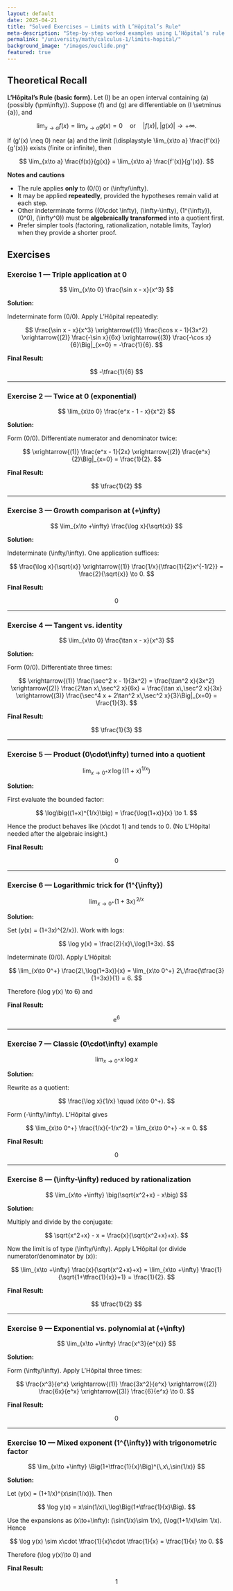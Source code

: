 ```yaml
---
layout: default
date: 2025-04-21
title: "Solved Exercises — Limits with L’Hôpital’s Rule"
meta-description: "Step-by-step worked examples using L’Hôpital’s rule: indeterminate forms 0/0 and ∞/∞, repeated applications, logarithmic tricks, and mixed exponential–trigonometric cases."
permalink: "/university/math/calculus-1/limits-hopital/"
background_image: "/images/euclide.png"
featured: true
---
```


<div class="content-box">

## Theoretical Recall

**L’Hôpital’s Rule (basic form).** Let \(I\) be an open interval containing \(a\) (possibly \(\pm\infty\)). Suppose \(f\) and \(g\) are differentiable on \(I \setminus \{a\}\), and

$$
\lim_{x\to a} f(x) = \lim_{x\to a} g(x) = 0 \quad \text{or} \quad |f(x)|, |g(x)| \to +\infty.
$$

If \(g'(x) \neq 0\) near \(a\) and the limit \(\displaystyle \lim_{x\to a} \frac{f'(x)}{g'(x)}\) exists (finite or infinite), then

$$
\lim_{x\to a} \frac{f(x)}{g(x)} = \lim_{x\to a} \frac{f'(x)}{g'(x)}.
$$

**Notes and cautions**
- The rule applies **only** to \(0/0\) or \(\infty/\infty\).
- It may be applied **repeatedly**, provided the hypotheses remain valid at each step.
- Other indeterminate forms (\(0\cdot \infty\), \(\infty-\infty\), \(1^{\infty}\), \(0^0\), \(\infty^0\)) must be **algebraically transformed** into a quotient first.
- Prefer simpler tools (factoring, rationalization, notable limits, Taylor) when they provide a shorter proof.

</div>

<div class="content-box">

## Exercises

### Exercise 1 — Triple application at 0
$$
\lim_{x\to 0} \frac{\sin x - x}{x^3}
$$

**Solution:**

Indeterminate form \(0/0\). Apply L’Hôpital repeatedly:

$$
\frac{\sin x - x}{x^3}
\xrightarrow{(1)} \frac{\cos x - 1}{3x^2}
\xrightarrow{(2)} \frac{-\sin x}{6x}
\xrightarrow{(3)} \frac{-\cos x}{6}\Big|_{x=0} = -\frac{1}{6}.
$$

**Final Result:**

$$
-\tfrac{1}{6}
$$

---

### Exercise 2 — Twice at 0 (exponential)
$$
\lim_{x\to 0} \frac{e^x - 1 - x}{x^2}
$$

**Solution:**

Form \(0/0\). Differentiate numerator and denominator twice:

$$
\xrightarrow{(1)} \frac{e^x - 1}{2x}
\xrightarrow{(2)} \frac{e^x}{2}\Big|_{x=0} = \frac{1}{2}.
$$

**Final Result:**

$$
\tfrac{1}{2}
$$

---

### Exercise 3 — Growth comparison at \(+\infty\)
$$
\lim_{x\to +\infty} \frac{\log x}{\sqrt{x}}
$$

**Solution:**

Indeterminate \(\infty/\infty\). One application suffices:

$$
\frac{\log x}{\sqrt{x}} \xrightarrow{(1)} \frac{1/x}{\tfrac{1}{2}x^{-1/2}} = \frac{2}{\sqrt{x}} \to 0.
$$

**Final Result:**

$$
0
$$

---

### Exercise 4 — Tangent vs. identity
$$
\lim_{x\to 0} \frac{\tan x - x}{x^3}
$$

**Solution:**

Form \(0/0\). Differentiate three times:

$$
\xrightarrow{(1)} \frac{\sec^2 x - 1}{3x^2} = \frac{\tan^2 x}{3x^2}
\xrightarrow{(2)} \frac{2\tan x\,\sec^2 x}{6x} = \frac{\tan x\,\sec^2 x}{3x}
\xrightarrow{(3)} \frac{\sec^4 x + 2\tan^2 x\,\sec^2 x}{3}\Big|_{x=0} = \frac{1}{3}.
$$

**Final Result:**

$$
\tfrac{1}{3}
$$

---

### Exercise 5 — Product \(0\cdot\infty\) turned into a quotient
$$
\lim_{x\to 0^+} x\,\log\big((1+x)^{1/x}\big)
$$

**Solution:**

First evaluate the bounded factor:

$$
\log\big((1+x)^{1/x}\big) = \frac{\log(1+x)}{x} \to 1.
$$

Hence the product behaves like \(x\cdot 1\) and tends to 0. (No L’Hôpital needed after the algebraic insight.)

**Final Result:**

$$
0
$$

---

### Exercise 6 — Logarithmic trick for \(1^{\infty}\)
$$
\lim_{x\to 0^+} \big(1+3x\big)^{\,2/x}
$$

**Solution:**

Set \(y(x) = (1+3x)^{2/x}\). Work with logs:

$$
\log y(x) = \frac{2}{x}\,\log(1+3x).
$$

Indeterminate \(0/0\). Apply L’Hôpital:

$$
\lim_{x\to 0^+} \frac{2\,\log(1+3x)}{x}
= \lim_{x\to 0^+} 2\,\frac{\tfrac{3}{1+3x}}{1} = 6.
$$

Therefore \(\log y(x) \to 6\) and

**Final Result:**

$$
\mathrm{e}^{6}
$$

---

### Exercise 7 — Classic \(0\cdot\infty\) example
$$
\lim_{x\to 0^+} x\,\log x
$$

**Solution:**

Rewrite as a quotient:

$$
\frac{\log x}{1/x} \quad (x\to 0^+).
$$

Form \(-\infty/\infty\). L’Hôpital gives

$$
\lim_{x\to 0^+} \frac{1/x}{-1/x^2} = \lim_{x\to 0^+} -x = 0.
$$

**Final Result:**

$$
0
$$

---

### Exercise 8 — \(\infty-\infty\) reduced by rationalization
$$
\lim_{x\to +\infty} \big(\sqrt{x^2+x} - x\big)
$$

**Solution:**

Multiply and divide by the conjugate:

$$
\sqrt{x^2+x} - x = \frac{x}{\sqrt{x^2+x}+x}.
$$

Now the limit is of type \(\infty/\infty\). Apply L’Hôpital (or divide numerator/denominator by \(x\)):

$$
\lim_{x\to +\infty} \frac{x}{\sqrt{x^2+x}+x} = \lim_{x\to +\infty} \frac{1}{\sqrt{1+\tfrac{1}{x}}+1} = \frac{1}{2}.
$$

**Final Result:**

$$
\tfrac{1}{2}
$$

---

### Exercise 9 — Exponential vs. polynomial at \(+\infty\)
$$
\lim_{x\to +\infty} \frac{x^3}{e^{x}}
$$

**Solution:**

Form \(\infty/\infty\). Apply L’Hôpital three times:

$$
\frac{x^3}{e^x} \xrightarrow{(1)} \frac{3x^2}{e^x} \xrightarrow{(2)} \frac{6x}{e^x} \xrightarrow{(3)} \frac{6}{e^x} \to 0.
$$

**Final Result:**

$$
0
$$

---

### Exercise 10 — Mixed exponent \(1^{\infty}\) with trigonometric factor
$$
\lim_{x\to +\infty} \Big(1+\tfrac{1}{x}\Big)^{\,x\,\sin(1/x)}
$$

**Solution:**

Let \(y(x) = (1+1/x)^{x\sin(1/x)}\). Then

$$
\log y(x) = x\sin(1/x)\,\log\Big(1+\tfrac{1}{x}\Big).
$$

Use the expansions as \(x\to+\infty\): \(\sin(1/x)\sim 1/x\), \(\log(1+1/x)\sim 1/x\). Hence

$$
\log y(x) \sim x\cdot \tfrac{1}{x}\cdot \tfrac{1}{x} = \tfrac{1}{x} \to 0.
$$

Therefore \(\log y(x)\to 0\) and

**Final Result:**

$$
1
$$

</div>
